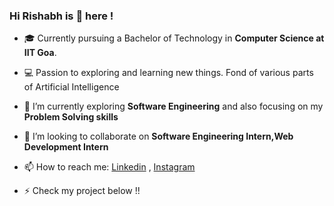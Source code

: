 ### Hi Rishabh is 👋 here !

<!--
**RT-1904129/RT-1904129** is a ✨ _special_ ✨ repository because its `README.md` (this file) appears on your GitHub profile.
-->

- 🎓 Currently pursuing a Bachelor of Technology in **Computer Science at IIT Goa**.
- 💻 Passion to exploring and learning new things. Fond of various parts of Artificial Intelligence
- 🌱 I’m currently exploring **Software Engineering** and also focusing on my **Problem Solving skills**
- 👯 I’m looking to collaborate on **Software Engineering Intern,Web Development Intern** 
- 📫 How to reach me: [Linkedin](https://www.linkedin.com/in/rishabh-tripathi-70707b1a0/) , [Instagram](https://www.instagram.com/rishabh.tripathi.19041/)

- ⚡ Check my project below !!

